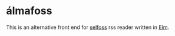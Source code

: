 álmafoss
===========

This is an alternative front end for [selfoss](https://github.com/SSilence/selfoss) rss reader written in [Elm](http://elm-lang.org/).
